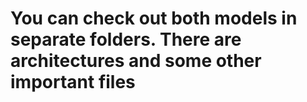# You can check out both models in separate folders. There are architectures and some other important files
